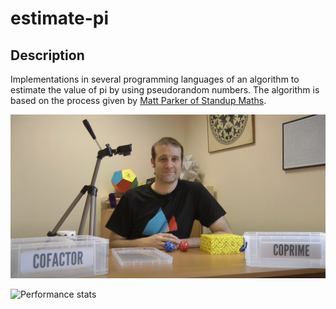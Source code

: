 # estimate-pi

## Description

Implementations in several programming languages of an algorithm to estimate the value of pi by using pseudorandom numbers. The algorithm is based on the process given by [Matt Parker of Standup Maths](https://www.youtube.com/watch?v=RZBhSi_PwHU).

[![Matt Parker](https://raw.githubusercontent.com/clementi/estimate-pi/master/matt-parker.png)](https://www.youtube.com/watch?v=RZBhSi_PwHU)

![Performance stats](https://docs.google.com/spreadsheets/d/e/2PACX-1vR1SyRMrdmPEf6gXgfvdEXJqs6-sqIgpq3z3R6HXxoS10OLPprLmWWx8HZwLTrqLURx6pnthEDD45HB/pubchart?oid=1935298427&format=image)

